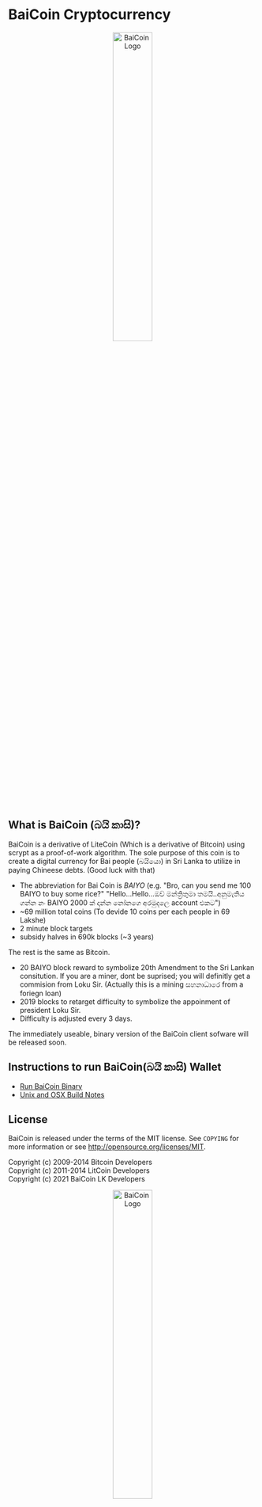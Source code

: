 BaiCoin Cryptocurrency
================================

<!-- ![alt text](https://raw.githubusercontent.com/tharindupr/BaiCoin/main/src/qt/res/icons/bitcoin.png)
 -->
<p align="center">
  <img src="https://raw.githubusercontent.com/tharindupr/BaiCoin/main/baicoin-logo.png" width=40% title="BaiCoin Logo">
</p>


What is BaiCoin (බයි කාසි)?
----------------

BaiCoin is a derivative of LiteCoin (Which is a derivative of Bitcoin) using scrypt as a proof-of-work algorithm. The sole purpose of this coin is to create a digital currency for Bai people (බයියො) in Sri Lanka to utilize in paying Chineese debts. (Good luck with that)

 - The abbreviation for Bai Coin is *BAIYO* (e.g. "Bro, can you send me 100 BAIYO‍ to buy some rice?" "Hello...Hello...ඔව් මන්ත්‍රිතුමා තමයි..අනුමැතිය ගන්න නං BAIYO 2000 ක් දාන්න නෝනගෙ අරමුදලෙ account එකට")
 - ~69 million total coins (To devide 10 coins per each people in 69 Lakshe)
 - 2 minute block targets
 - subsidy halves in 690k blocks (~3 years)
 

The rest is the same as Bitcoin.
 - 20 BAIYO block reward to symbolize 20th Amendment to the Sri Lankan consitution. If you are a miner, dont be suprised; you will definitly get a commision from Loku Sir. (Actually this is a mining සහනාධාරෙ from a foriegn loan)
 - 2019 blocks to retarget difficulty to symbolize the appoinment of president Loku Sir.
 - Difficulty is adjusted every 3 days. 

The immediately useable, binary version of the BaiCoin client sofware will be released soon. 


Instructions to run BaiCoin(බයි කාසි) Wallet
---------------------------------------------
- [Run BaiCoin Binary](https://github.com/tharindupr/BaiCoin/tree/main/bin)
- [Unix and OSX Build Notes](https://github.com/tharindupr/BaiCoin/blob/main/doc/readme-qt.rst)


License
-------

BaiCoin is released under the terms of the MIT license. See `COPYING` for more
information or see http://opensource.org/licenses/MIT.


Copyright (c) 2009-2014 Bitcoin Developers<br>
Copyright (c) 2011-2014 LitCoin Developers<br>
Copyright (c) 2021 BaiCoin LK Developers<br>

<p align="center">
  <img src="https://raw.githubusercontent.com/tharindupr/BaiCoin/main/src/qt/res/images/flyer.png" width=40% title="BaiCoin Logo">
</p>

